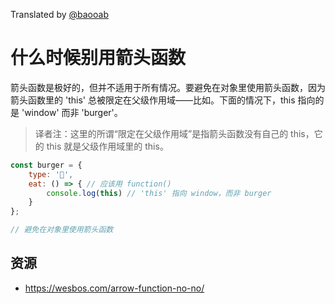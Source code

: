 Translated by [@baooab](https://github.com/baooab)

# 什么时候别用箭头函数

箭头函数是极好的，但并不适用于所有情况。要避免在对象里使用箭头函数，因为箭头函数里的 'this' 总被限定在父级作用域——比如。下面的情况下，this 指向的是 'window' 而非 'burger'。

> 译者注：这里的所谓“限定在父级作用域”是指箭头函数没有自己的 this，它的 this 就是父级作用域里的 this。

```javascript
const burger = {
    type: '🍔',
    eat: () => { // 应该用 function()
        console.log(this) // 'this' 指向 window，而非 burger
    }
};

// 避免在对象里使用箭头函数
```

## 资源

- https://wesbos.com/arrow-function-no-no/
